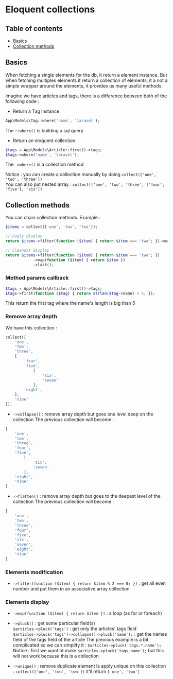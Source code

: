 # Eloquent collections

## Table of contents

* [Basics](#Basics)
* [Collection methods](#Collection-methods)

## Basics

When fetching a single elements for the db, it return a element instance. But when fetching multiples elements it return a collection of elements, it a not a simple wrapper around the elements, it provides us many useful methods.

Imagine we have articles and tags, there is a difference between both of the following code :

* Return a Tag instance

```php
App\Models\Tag::where('name', 'laravel');
```

The `::where()` is building a sql query


* Return an eloquent collection

```php
$tags = App\Models\Article::first()->tags;
$tags->where('name', 'laravel');
```

The `->where()` is a collection method

Notice : you can create a collection manually by doing `collect(['one', 'two', 'three'])`     
You can also put nested array : `collect(['one', 'two', 'three', ['four', 'five'], 'six'])`


## Collection methods

You can chain collection methods. Example : 
```php
$items = collect(['one', 'two', 'two']);

// Hugly display
return $items->filter(function ($item) { return $item === 'two'; })->map(function ($item) { return $item })->last();

// Cleanest display 
return $items->filter(function ($item) { return $item === 'two'; })
            ->map(function ($item) { return $item })
            ->last();
```

### Method params callback

```php
$tags = App\Models\Article::first()->tags;
$tags->first(function ($tag) { return strlen($tag->name) > 5; });
```

This return the first tag where the name's length is big than 5

### Remove array depth

We have this collection : 
```php
collect([
    'one',
    'two',
    'three', 
    [
        'four',
        'five', 
            [
                'six',
                'seven'
            ],
        'eight',
    ],
    'nine'
]);
```

* `->collapse()` : remove array depth but goes one level deep on the collection
The previous collection will become : 
```php
[
    'one',
    'two',
    'three', 
    'four',
    'five', 
        [
            'six',
            'seven'
        ],
    'eight',
    'nine'
]
```

* `->flatten()` : remove array depth but goes to the deepest level of the collection
The previous collection will become : 
```php
[
    'one',
    'two',
    'three', 
    'four',
    'five', 
    'six',
    'seven',
    'eight',
    'nine'
]
```

### Elements modification

* `->filter(function ($item) { return $item % 2 === 0; })` : get all even number and put them in an associative array collection

### Elements display

* `->map(function ($item) { return $item })` : a loop (as for or foreach)

* `->pluck()` : get some particular field(s)   
`$articles->pluck('tags')` : get only the articles' tags field   
`$articles->pluck('tags')->collapse()->pluck('name');` : get the names field of the tags field of the article
The previous example is a bit complicated so we can simplify it : `$articles->pluck('tags.*.name');`
Notice : first we want ot make `$articles->pluck('tags.name');` but this will not work because this is a collection

* `->unique()` : remove duplicate element
Is apply unique on this collection : `collect(['one', 'two', 'two'])` it'll return `['one', 'two']`
